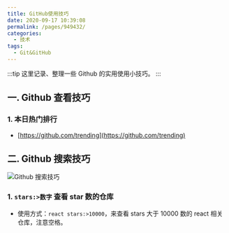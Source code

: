 ```yaml
---
title: GitHub使用技巧
date: 2020-09-17 10:39:08
permalink: /pages/949432/
categories:
  - 技术
tags:
  - Git&GitHub
---
```


:::tip
这里记录、整理一些 Github 的实用使用小技巧。
:::

## 一. Github 查看技巧

### 1. 本日热门排行

- [https://github.com/trending](https://github.com/trending)

## 二. Github 搜索技巧

![Github 搜索技巧](/images/github/github-search-1)

### 1. `stars:>数字` 查看 star 数的仓库

- 使用方式：`react stars:>10000`，来查看 stars 大于 10000 数的 react 相关仓库，注意空格。
